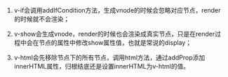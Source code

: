 
1. v-if会调用addIfCondition方法，生成vnode的时候会忽略对应节点，render的时候就不会渲染；

2. v-show会生成vnode，render的时候也会渲染成真实节点，只是在render过程中会在节点的属性中修改show属性值，也就是常说的display；

3. v-html会先移除节点下的所有节点，调用html方法，通过addProp添加innerHTML属性，归根结底还是设置innerHTML为v-html的值。